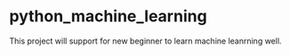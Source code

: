# python_machine_learning
This project will support for new beginner to learn machine leanrning well.

